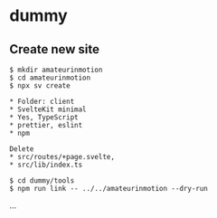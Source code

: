 # dummy

## Create new site

```
$ mkdir amateurinmotion
$ cd amateurinmotion
$ npx sv create
```

```
* Folder: client
* SvelteKit minimal
* Yes, TypeScript
* prettier, eslint
* npm
```

```
Delete
* src/routes/+page.svelte,
* src/lib/index.ts
```

```
$ cd dummy/tools
$ npm run link -- ../../amateurinmotion --dry-run
```

…
